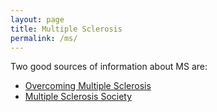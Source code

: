 ```yaml
---
layout: page
title: Multiple Sclerosis
permalink: /ms/
---
```


Two good sources of information about MS are:

* [Overcoming Multiple Sclerosis][] 
* [Multiple Sclerosis Society][] 

[Overcoming Multiple Sclerosis]: http://www.overcomingmultiplesclerosis.org
[Multiple Sclerosis Society]: http://www.mssociety.org.uk/
